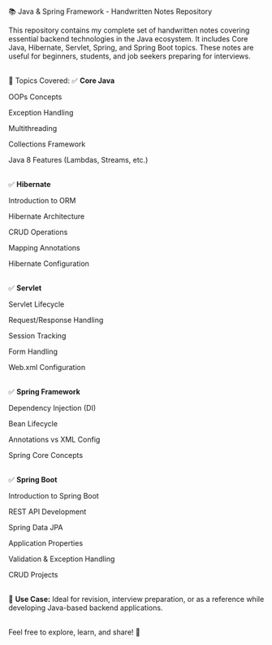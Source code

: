 📚 Java & Spring Framework - Handwritten Notes Repository 

This repository contains my complete set of handwritten notes covering essential backend technologies in the Java ecosystem. It includes Core Java, Hibernate, Servlet, Spring, and Spring Boot topics. These notes are useful for beginners, students, and job seekers preparing for interviews.
<br><br>

📝 Topics Covered:
✅ <b>Core Java</b><br>

OOPs Concepts<br>

Exception Handling<br>

Multithreading<br>

Collections Framework<br>

Java 8 Features (Lambdas, Streams, etc.)<br><br>

✅ <b>Hibernate</b><br>

Introduction to ORM<br>

Hibernate Architecture<br>

CRUD Operations<br>

Mapping Annotations<br>

Hibernate Configuration<br><br>

✅ <b>Servlet</b><br>

Servlet Lifecycle<br>

Request/Response Handling<br>

Session Tracking<br>

Form Handling<br>

Web.xml Configuration<br><br>

✅ <b>Spring Framework</b><br>

Dependency Injection (DI)<br>

Bean Lifecycle<br>

Annotations vs XML Config<br>

Spring Core Concepts<br><br>

✅ <b>Spring Boot</b><br>

Introduction to Spring Boot<br>

REST API Development<br>

Spring Data JPA<br>

Application Properties<br>

Validation & Exception Handling<br>

CRUD Projects<br><br>

📌 <b>Use Case:</b> Ideal for revision, interview preparation, or as a reference while developing Java-based backend applications.
<br><br>

Feel free to explore, learn, and share! 🚀
